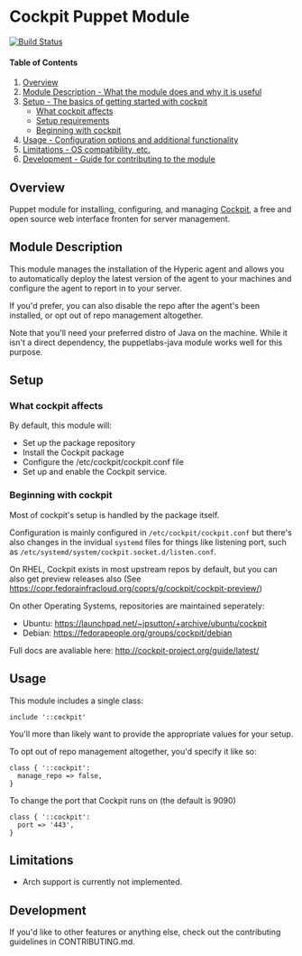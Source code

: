 # Cockpit Puppet Module
[![Build Status](https://secure.travis-ci.org/petems/petems-cockpit.svg)](https://travis-ci.org/petems/petems-cockpit)

#### Table of Contents

1. [Overview](#overview)
2. [Module Description - What the module does and why it is useful](#module-description)
3. [Setup - The basics of getting started with cockpit](#setup)
    * [What cockpit affects](#what-cockpit-affects)
    * [Setup requirements](#setup-requirements)
    * [Beginning with cockpit](#beginning-with-cockpit)
4. [Usage - Configuration options and additional functionality](#usage)
5. [Limitations - OS compatibility, etc.](#limitations)
6. [Development - Guide for contributing to the module](#development)

## Overview

Puppet module for installing, configuring, and managing [Cockpit](http://cockpit-project.org), a free and open source web interface fronten for server management.

## Module Description

This module manages the installation of the Hyperic agent and allows you to automatically deploy the latest version of the agent to your machines and configure the agent to report in to your server.

If you'd prefer, you can also disable the repo after the agent's been installed, or opt out of repo management altogether.

Note that you'll need your preferred distro of Java on the machine. While it isn't a direct dependency, the puppetlabs-java module works well for this purpose.

## Setup

### What cockpit affects

By default, this module will:
* Set up the package repository
* Install the Cockpit package
* Configure the /etc/cockpit/cockpit.conf file
* Set up and enable the Cockpit service.

### Beginning with cockpit

Most of cockpit's setup is handled by the package itself.

Configuration is mainly configured in `/etc/cockpit/cockpit.conf` but there's also changes in the invidual `systemd` files for things like listening port, such as `/etc/systemd/system/cockpit.socket.d/listen.conf`.

On RHEL, Cockpit exists in most upstream repos by default, but you can also get preview releases also (See https://copr.fedorainfracloud.org/coprs/g/cockpit/cockpit-preview/)

On other Operating Systems, repositories are maintained seperately:

* Ubuntu: https://launchpad.net/~jpsutton/+archive/ubuntu/cockpit
* Debian: https://fedorapeople.org/groups/cockpit/debian

Full docs are avaliable here: http://cockpit-project.org/guide/latest/

## Usage

This module includes a single class:
```puppet
include '::cockpit'
```

You'll more than likely want to provide the appropriate values for your setup.

To opt out of repo management altogether, you'd specify it like so:
```puppet
class { '::cockpit':
  manage_repo => false,
}
```

To change the port that Cockpit runs on (the default is 9090)
```puppet
class { '::cockpit':
  port => '443',
}
```

## Limitations

* Arch support is currently not implemented.

## Development

If you'd like to other features or anything else, check out the contributing guidelines in CONTRIBUTING.md.
